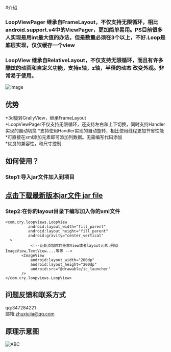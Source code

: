 #介绍
### LoopViewPager 继承自FrameLayout，不仅支持无限循环，相比android.support.v4中的ViewPager，更加简单易用。PS目前很多人实现是用int最大值的办法，但是数量必须在3个以上，不好.Loop是底层实现，仅仅缓存一个view<br />
### LoopView 继承自RelativeLayout，不仅支持无限循环，而且有许多酷炫的动画和自定义功能，支持x轴，z轴，半径的动态 改变外观。非常易于使用。<br />

![image](demo.gif)

## 优势
*3d旋转GrallyView，继承FrameLayout<br />
*LoopViewPager不仅支持无限循环，还支持左右和上下切换，同时支持Handler实现的自动切换
*支持使用Handler实现的自动旋转，相比使用线程更加节省性能<br />
*可直接在xml添加元素即可添加列数据。无需编写代码添加<br />
*优良的兼容性，和尺寸控制<br />
## 如何使用？
### Step1:导入jar文件加入到项目
## [点击下载最新版本jar文件   jar file](https://github.com/zhuxiujia/LoopView/blob/master/loopview-1.4.5.jar?raw=true)<br />
### Step2:在你的layout目录下编写加入你的xml文件
```
<com.cry.loopviews.LoopView
          android:layout_width="fill_parent"
          android:layout_height="fill_parent"
          android:gravity="center_vertical"
  >
           <!--此处添加你的任意View或者layout元素,例如ImageView,TextView....等等 -->
       <ImageView
           android:layout_width="200dp"
           android:layout_height="200dp"
           android:src="@drawable/ic_launcher"    
       />
</com.cry.loopviews.LoopView>
 ```
## 问题反馈和联系方式
qq:347284221<br />
邮箱:zhuxiujia@qq.com<br />
## 原理示意图
![ABC](hao.png)
